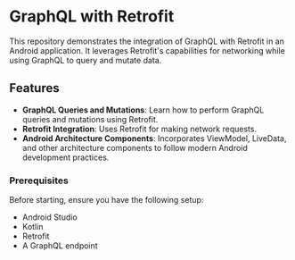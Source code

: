 # GraphQL with Retrofit

This repository demonstrates the integration of GraphQL with Retrofit in an Android application. It leverages Retrofit's capabilities for networking while using GraphQL to query and mutate data.

## Features

- **GraphQL Queries and Mutations**: Learn how to perform GraphQL queries and mutations using Retrofit.
- **Retrofit Integration**: Uses Retrofit for making network requests.
- **Android Architecture Components**: Incorporates ViewModel, LiveData, and other architecture components to follow modern Android development practices.

### Prerequisites
Before starting, ensure you have the following setup:
- Android Studio
- Kotlin
- Retrofit
- A GraphQL endpoint

